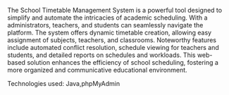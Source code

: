 The School Timetable Management System is a powerful tool designed to simplify and automate the intricacies of academic scheduling. With a administrators, teachers, and students can seamlessly navigate the platform. The system offers dynamic timetable creation, allowing easy assignment of subjects, teachers, and classrooms. Noteworthy features include automated conflict resolution, schedule viewing for teachers and students, and detailed reports on schedules and workloads. This web-based solution enhances the efficiency of school scheduling, fostering a more organized and communicative educational environment.

Technologies used: Java,phpMyAdmin
